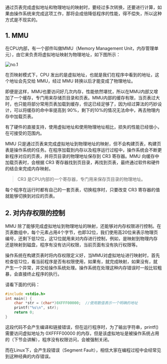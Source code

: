
通过页表完成虚拟地址和物理地址的映射时，要经过多次转换，还要进行计算，如果由操作系统来完成这项工作，那将会成倍降低程序的性能，得不偿失，所以这种方式是不现实的。

## 1. MMU

在CPU内部，有一个部件叫做MMU（Memory Management Unit，内存管理单元），由它来负责将虚拟地址映射为物理地址，如下图所示：

![no.1](https://images-1302683597.cos.ap-nanjing.myqcloud.com/images/StudyNotes/C/images_20220329150632.svg)

在页映射模式下，CPU 发出的是虚拟地址，也就是我们在程序中看到的地址，这个地址会先交给 MMU，经过 MMU 转换以后才能变成了物理地址。

即便是这样，MMU也要访问好几次内存，性能依然堪忧，所以在MMU内部又增加了一个缓存，专门用来存储页目录和页表。MMU内部的缓存有限，当页表过大时，也只能将部分常用页表加载到缓存，但这已经足够了，因为经过算法的巧妙设计，可以将缓存的命中率提高到 90%，剩下的10%的情况无法命中，再去物理内存中加载页表。

有了硬件的直接支持，使用虚拟地址和使用物理地址相比，损失的性能已经很小，在可接受的范围内。

MMU 只是通过页表来完成虚拟地址到物理地址的映射，但不会构建页表，构建页表是操作系统的任务。在程序加载到内存以及程序运行过程中，操作系统会不断更新程序对应的页表，并将页目录的物理地址保存到 CR3 寄存器。MMU 向缓存中加载页表时，会根据 CR3 寄存器找到页目录，再找到页表，最终通过软件和硬件的结合来完成内存映射。

> CR3 是CPU内部的一个寄存器，专门用来保存页目录的物理地址。

每个程序在运行时都有自己的一套页表，切换程序时，只要改变 CR3 寄存器的值就能够切换到对应的页表。

## 2. 对内存权限的控制

MMU 除了能够完成虚拟地址到物理地址的映射，还能够对内存权限进行控制。在页表数组中，每个元素占用4个字节，也即32位，我们使用高20位来表示物理页编号，还剩下低12位，这12位就用来对内存进行控制，例如，是映射到物理内存还是映射到磁盘，程序有没有访问权限，当前页面有没有执行权限等。

操作系统在构建页表时将内存权限定义好，当MMU对虚拟地址进行映射时，首先检查低12位，看当前程序是否有权限使用，如果有，就完成映射，如果没有，就产生一个异常，并交给操作系统处理。操作系统在处理这种内存错误时一般比较粗暴，会直接终止程序的执行。

请看下面的代码：

```c
#include <stdio.h>
int main() {
    char *str = (char*)0XFFF00000;  //使用数值表示一个明确的地址
    printf("%s\n", str);
    return 0;
}
```



这段代码不会产生编译和链接错误，但在运行程序时，为了输出字符串，printf() 需要访问虚拟地址为 0XFFFF00000 的内存，但是该虚拟地址是被操作系统占用的（下节会讲解），程序没有权限访问，会被强制关闭。

而在Linux下，会产生段错误（Segment Fault），相信大家在编程过程中会经常见到这种经典的内存错误。